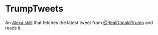 # TrumpTweets

An [Alexa skill](https://www.amazon.com/b?ie=UTF8&node=13727921011) that fetches the latest 
tweet from [@RealDonaldTrump](https://twitter.com/RealDonaldTrump) and reads it.


